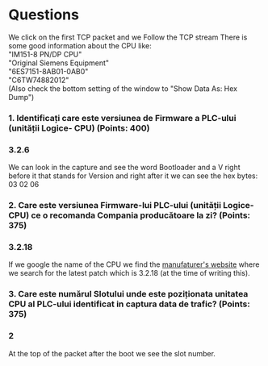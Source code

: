 # Questions
We click on the first TCP packet and we Follow the TCP stream
There is some good information about the CPU like:  
"IM151-8 PN/DP CPU"   
"Original Siemens Equipment"  
"6ES7151-8AB01-0AB0"  
"C6TW74882012"  
(Also check the bottom setting of the window to "Show Data As: Hex Dump")

### 1. Identificați care este versiunea de Firmware a PLC-ului (unității Logice- CPU) (Points: 400)
### 3.2.6
We can look in the capture and see the word Bootloader and a V right before it that stands for Version and right after it we can see the hex bytes: 03 02 06 

### 2. Care este versiunea Firmware-lui PLC-ului (unității Logice- CPU) ce o recomanda Compania producătoare la zi? (Points: 375)
### 3.2.18

If we google the name of the CPU we find the [manufaturer's website](https://support.industry.siemens.com/cs/document/47353723/firmware-updates-for-im151-8-pn-dp-cpu-(6es7151-8ab01-0ab0)?dti=0&lc=en-BY) where we search for the latest patch which is 3.2.18 (at the time of writing this).

### 3. Care este numărul Slotului unde este poziționata unitatea CPU al PLC-ului identificat in captura data de trafic? (Points: 375)
### 2
At the top of the packet after the boot we see the slot number.